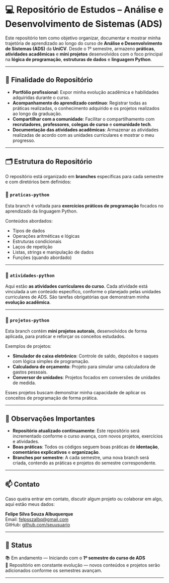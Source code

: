 # 💻 Repositório de Estudos – Análise e Desenvolvimento de Sistemas (ADS)

Este repositório tem como objetivo organizar, documentar e mostrar minha trajetória de aprendizado ao longo do curso de **Análise e Desenvolvimento de Sistemas (ADS)** da **UniCV**. Desde o 1º semestre, armazeno **práticas**, **atividades acadêmicas** e **mini projetos** desenvolvidos com o foco principal na **lógica de programação**, **estruturas de dados** e **linguagem Python**.

---

## 🎯 Finalidade do Repositório

- **Portfólio profissional**: Expor minha evolução acadêmica e habilidades adquiridas durante o curso.
- **Acompanhamento do aprendizado contínuo**: Registrar todas as práticas realizadas, o conhecimento adquirido e os projetos realizados ao longo da graduação.
- **Compartilhar com a comunidade**: Facilitar o compartilhamento com **recrutadores**, **professores**, **colegas de curso** e **comunidade tech**.
- **Documentação das atividades acadêmicas**: Armazenar as atividades realizadas de acordo com as unidades curriculares e mostrar o meu progresso.

---

## 🗂️ Estrutura do Repositório

O repositório está organizado em **branches** específicas para cada semestre e com diretórios bem definidos:

### 🔹 `praticas-python`
Esta branch é voltada para **exercícios práticos de programação** focados no aprendizado da linguagem Python.

Conteúdos abordados:
- Tipos de dados
- Operações aritméticas e lógicas
- Estruturas condicionais
- Laços de repetição
- Listas, strings e manipulação de dados
- Funções (quando abordado)

---

### 🔹 `atividades-python`
Aqui estão **as atividades curriculares do curso**. Cada atividade está vinculada a um conteúdo específico, conforme o planejado pelas unidades curriculares de ADS. São tarefas obrigatórias que demonstram minha **evolução acadêmica**.

---

### 🔹 `projetos-python`
Esta branch contém **mini projetos autorais**, desenvolvidos de forma aplicada, para praticar e reforçar os conceitos estudados.

Exemplos de projetos:
- **Simulador de caixa eletrônico**: Controle de saldo, depósitos e saques com lógica simples de programação.
- **Calculadora de orçamento**: Projeto para simular uma calculadora de gastos pessoais.
- **Conversor de unidades**: Projetos focados em conversões de unidades de medida.

Esses projetos buscam demonstrar minha capacidade de aplicar os conceitos de programação de forma prática.

---

## 📌 Observações Importantes

- **Repositório atualizado continuamente**: Este repositório será incrementado conforme o curso avança, com novos projetos, exercícios e atividades.
- **Boas práticas**: Todos os códigos seguem boas práticas de **identação**, **comentários explicativos** e **organização**.
- **Branches por semestre**: A cada semestre, uma nova branch será criada, contendo as práticas e projetos do semestre correspondente.

---

## 📫 Contato

Caso queira entrar em contato, discutir algum projeto ou colaborar em algo, aqui estão meus dados:

**Felipe Silva Souza Albuquerque**  
Email: [felpsszalbq@gmail.com](mailto:felpsszalbq@gmail.com)  
GitHub: [github.com/seuusuario](https://github.com/felpalbq) 


---

## 🏁 Status

📚 Em andamento — Iniciando com o **1º semestre do curso de ADS**  
🔄 Repositório em constante evolução — novos conteúdos e projetos serão adicionados conforme os semestres avançam.

---

